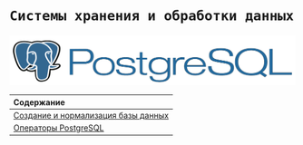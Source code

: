 # `Системы хранения и обработки данных`

<img src='img/pglogo.png'>

|Содержание | 
|:--|
|[Создание и нормализация базы данных](https://github.com/NazarovMichail/Data-storage-course/tree/master/Normalization) |
| [Операторы PostgreSQL](https://github.com/NazarovMichail/Data-storage-course/tree/master/Operators)| 

